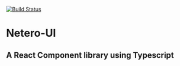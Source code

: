 [![Build Status](https://travis-ci.org/datdevboi/netero.svg?branch=master)](https://travis-ci.org/datdevboi/netero)

# Netero-UI

## A React Component library using Typescript

